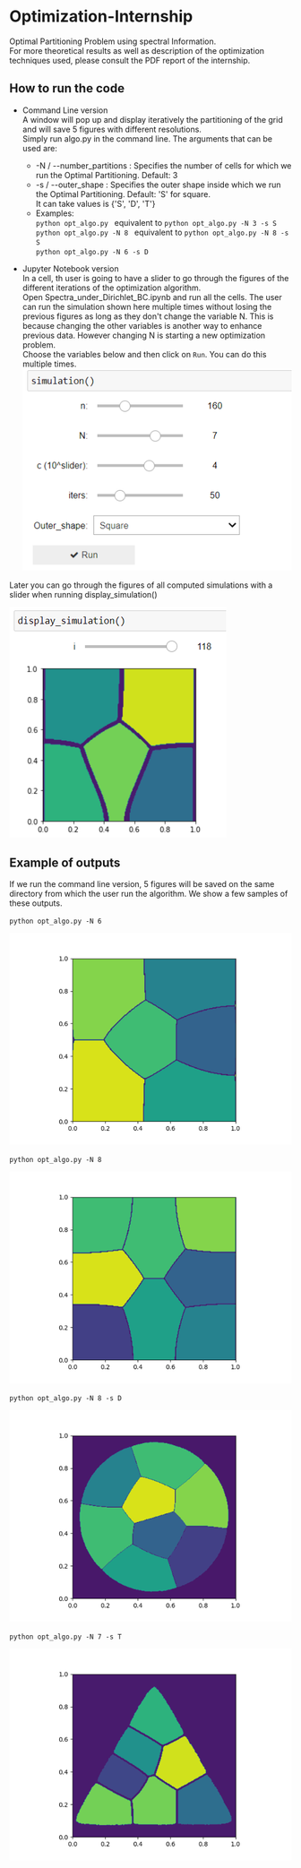 # Optimization-Internship
Optimal Partitioning Problem using spectral Information.
<br>
For more theoretical results as well as description of the optimization techniques used, please consult the PDF report of the internship.

## How to run the code
- Command Line version  
A window will pop up and display iteratively the partitioning of the grid and will save 5 figures with different resolutions.  
Simply run algo.py in the command line. The arguments that can be used are:
    - -N / --number_partitions : Specifies the number of cells for which we run the Optimal Partitioning. Default: 3  
    - -s / --outer_shape : Specifies the outer shape inside which we run the Optimal Partitioning. Default: 'S' for square.  
    It can take values is {'S', 'D', 'T'}
    - Examples:  
    `python opt_algo.py ` equivalent to `python opt_algo.py -N 3 -s S `  
    `python opt_algo.py -N 8 ` equivalent to `python opt_algo.py -N 8 -s S`  
    `python opt_algo.py -N 6 -s D `

- Jupyter Notebook version  
In a cell, th user is going to have a slider to go through the figures of the different iterations of the optimization algorithm.  
Open Spectra_under_Dirichlet_BC.ipynb and run all the cells. The user can run the simulation shown here multiple times without losing the previous figures as long as they don't change the variable N. This is because changing the other variables is another way to enhance previous data. However changing N is starting a new optimization problem.  
Choose the variables below and then click on `Run`. You can do this multiple times.  
![](./notebook_interface.png)  

Later you can go through the figures of all computed simulations with a slider when running display_simulation()  

![](./display.png)

## Example of outputs
If we run the command line version, 5 figures will be saved on the same directory from which the user run the algorithm. We show a few samples of these outputs.

`python opt_algo.py -N 6 `

![](./square_6_250.png)

`python opt_algo.py -N 8 `

![](./square_8_250.png)

`python opt_algo.py -N 8 -s D `

![](./disk_8_300.png)

`python opt_algo.py -N 7 -s T `

![](./triangle_7_250.png)

